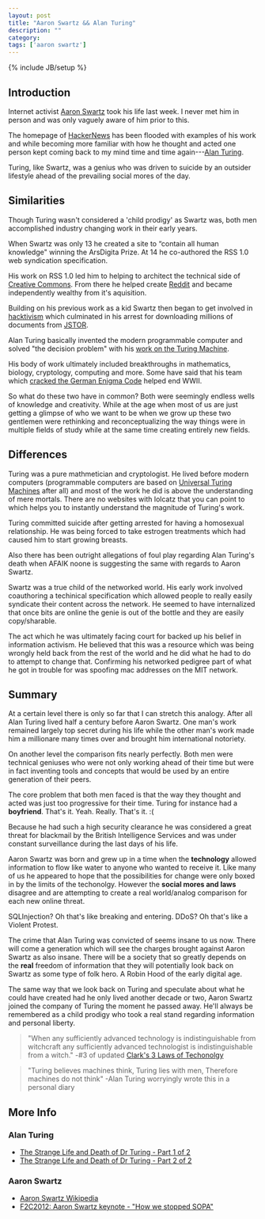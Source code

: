 ```yaml
---
layout: post
title: "Aaron Swartz && Alan Turing"
description: ""
category: 
tags: ['aaron swartz']
---
```

{% include JB/setup %}

## Introduction

Internet activist [Aaron Swartz](http://www.aaronsw.com/) took his life last week. I never met him in person and was only vaguely aware of him prior to this.

The homepage of [HackerNews](http://hackernews.com) has been flooded with examples of his work and while becoming more familiar with how he thought and acted one person kept coming back to my mind time and time again---[Alan Turing](http://en.wikipedia.org/wiki/Alan_Turing).

Turing, like Swartz, was a genius who was driven to suicide by an outsider lifestyle ahead of the prevailing social mores of the day.

## Similarities

Though Turing wasn't considered a 'child prodigy' as Swartz was, both men accomplished industry changing work in their early years.

When Swartz was only 13 he created a site to  “contain all human knowledge" winning the ArsDigita Prize. At 14 he co-authored the RSS 1.0 web syndication specification.

His work on RSS 1.0 led him to helping to architect the technical side of [Creative Commons](http://creativecommons.org/). From there he helped create [Reddit](http://reddit.com) and became independently wealthy from it's aquisition. 

Building on his previous work as a kid Swartz then began to get involved in [hacktivism](http://en.wikipedia.org/wiki/Hacktivism) which culminated in his arrest for downloading millions of documents from [JSTOR](http://en.wikipedia.org/wiki/Aaron_Swartz#JSTOR).

Alan Turing basically invented the modern programmable computer and solved "the decision problem" with his [work on the Turing Machine](http://en.wikipedia.org/wiki/Alan_Turing#University_and_work_on_computability).

His body of work ultimately included breakthroughs in mathematics, biology, cryptology, computing and more. Some have said that his team which [cracked the German Enigma Code](http://en.wikipedia.org/wiki/Cryptanalysis_of_the_Enigma) helped end WWII.

So what do these two have in common? Both were seemingly endless wells of knowledge and creativity. While at the age when most of us are just getting a glimpse of who we want to be when we grow up these two gentlemen were rethinking and reconceptualizing the way things were in multiple fields of study while at the same time creating entirely new fields.

## Differences

Turing was a pure mathmetician and cryptologist. He lived before modern computers (programmable computers are based on [Universal Turing Machines](http://en.wikipedia.org/wiki/Universal_Turing_machine) after all) and most of the work he did is above the understanding of mere mortals. There are no websites with lolcatz that you can point to which helps you to instantly understand the magnitude of Turing's work.

Turing committed suicide after getting arrested for having a homosexual relationship. He was being forced to take estrogen treatments which had caused him to start growing breasts. 

Also there has been outright allegations of foul play regarding Alan Turing's death when AFAIK noone is suggesting the same with regards to Aaron Swartz.

Swartz was a true child of the networked world. His early work involved coauthoring a techinical specification which allowed people to really easily syndicate their content across the network. He seemed to have internalized that once bits are online the genie is out of the bottle and they are easily copy/sharable. 

The act which he was ultimately facing court for backed up his belief in information activism. He believed that this was a resource which was being wrongly held back from the rest of the world and he did what he had to do to attempt to change that. Confirming his networked pedigree part of what he got in trouble for was spoofing mac addresses on the MIT network.

## Summary

At a certain level there is only so far that I can stretch this analogy. After all Alan Turing lived half a century before Aaron Swartz. One man's work remained largely top secret during his life while the other man's work made him a millionare many times over and brought him international notoriety.

On another level the comparison fits nearly perfectly. Both men were technical geniuses who were not only working ahead of their time but were in fact inventing tools and concepts that would be used by an entire generation of their peers.

The core problem that both men faced is that the way they thought and acted was just too progressive for their time. Turing for instance had a **boyfriend**. That's it. Yeah. Really. That's it. :(

Because he had such a high security clearance he was considered a great threat for blackmail by the British Intelligence Services and was under constant surveillance during the last days of his life.

Aaron Swartz was born and grew up in a time when the **technology** allowed information to flow like water to anyone who wanted to receive it. Like many of us he appeared to hope that the possibilities for change were only boxed in by the limits of the techonolgy. However the **social mores and laws** disagree and are attempting to create a real world/analog comparison for each new online threat.

SQLInjection? Oh that's like breaking and entering. DDoS? Oh that's like a Violent Protest.

The crime that Alan Turing was convicted of seems insane to us now. There will come a generation which will see the charges brought against Aaron Swartz as also insane. There will be a society that so greatly depends on the **real** freedom of information that they will potentially look back on Swartz as some type of folk hero. A Robin Hood of the early digital age.

The same way that we look back on Turing and speculate about what he could have created had he only lived another decade or two, Aaron Swartz joined the company of Turing the moment he passed away. He'll always be remembered as a child prodigy who took a real stand regarding information and personal liberty.

> "When any sufficiently advanced technology is indistinguishable from witchcraft any sufficiently advanced technologist is indistinguishable from a witch." -#3 of updated [Clark's 3 Laws of Techonolgy](http://en.wikipedia.org/wiki/Clarke's_three_laws)

> "Turing believes machines think, Turing lies with men, Therefore machines do not think" -Alan Turing worryingly wrote this in a personal diary

## More Info

### Alan Turing

* [The Strange Life and Death of Dr Turing - Part 1 of 2](https://www.youtube.com/watch?v=gyusnGbBSHE)
* [The Strange Life and Death of Dr Turing - Part 2 of 2](https://www.youtube.com/watch?v=5LHFzNMgWzw)

### Aaron Swartz

* [Aaron Swartz Wikipedia](http://en.wikipedia.org/wiki/Aaron_Swartz)
* [F2C2012: Aaron Swartz keynote - "How we stopped SOPA"](https://www.youtube.com/watch?v=Fgh2dFngFsg)

